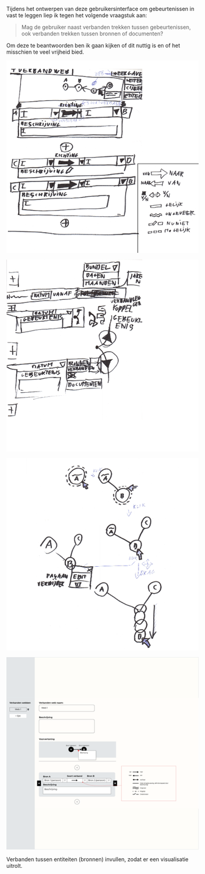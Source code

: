 

Tijdens het ontwerpen van deze gebruikersinterface om gebeurtenissen in vast te leggen liep ik tegen het volgende vraagstuk aan:
> Mag de gebruiker naast verbanden trekken tussen gebeurtenissen, ook verbanden trekken tussen bronnen of documenten?

Om deze te beantwoorden ben ik gaan kijken of dit nuttig is en of het misschien te veel vrijheid bied.



![Verbanden leggen](content/verbanden/schetsen3.png)


![](content/verbanden/schetsen4.png)

![](content/verbanden/schetsen5.png)

![Verbanden](content/designs5.png)

Verbanden tussen entiteiten (bronnen) invullen, zodat er een visualisatie uitrolt.
